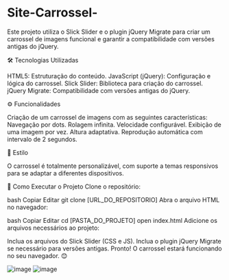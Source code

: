 # Site-Carrossel-
Este projeto utiliza o Slick Slider e o plugin jQuery Migrate para criar um carrossel de imagens funcional e garantir a compatibilidade com versões antigas do jQuery.

🛠 Tecnologias Utilizadas

HTML5: Estruturação do conteúdo.
JavaScript (jQuery): Configuração e lógica do carrossel.
Slick Slider: Biblioteca para criação do carrossel.
jQuery Migrate: Compatibilidade com versões antigas do jQuery.

⚙️ Funcionalidades

Criação de um carrossel de imagens com as seguintes características:
Navegação por dots.
Rolagem infinita.
Velocidade configurável.
Exibição de uma imagem por vez.
Altura adaptativa.
Reprodução automática com intervalo de 2 segundos.

🎨 Estilo

O carrossel é totalmente personalizável, com suporte a temas responsivos para se adaptar a diferentes dispositivos.

🚀 Como Executar o Projeto
Clone o repositório:

bash
Copiar
Editar
git clone [URL_DO_REPOSITORIO]
Abra o arquivo HTML no navegador:

bash
Copiar
Editar
cd [PASTA_DO_PROJETO]
open index.html
Adicione os arquivos necessários ao projeto:

Inclua os arquivos do Slick Slider (CSS e JS).
Inclua o plugin jQuery Migrate se necessário para versões antigas.
Pronto! O carrossel estará funcionando no seu navegador. 😊

![image](https://github.com/user-attachments/assets/9bbdfde1-b9fc-485e-8d37-fc64a64db61b)
![image](https://github.com/user-attachments/assets/ab922b3f-821d-42ba-82c7-4d92c79a1343)

